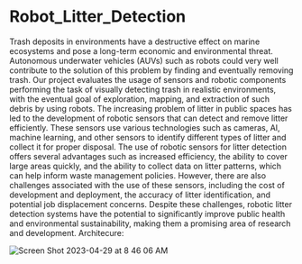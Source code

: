 # Robot_Litter_Detection

Trash deposits in environments have a destructive effect on marine ecosystems and pose a long-term economic and environmental threat. Autonomous underwater vehicles (AUVs) such as robots could very well contribute to the solution of this problem by finding and eventually removing trash. Our project evaluates the usage of sensors and robotic components performing the task of visually detecting trash in realistic environments, with the eventual goal of exploration, mapping, and extraction of such debris by using robots. The increasing problem of litter in public spaces has led to the development of robotic sensors that can detect and remove litter efficiently. These sensors use various technologies such as cameras, AI, machine learning, and other sensors to identify different types of litter and collect it for proper disposal. The use of robotic sensors for litter detection offers several advantages such as increased efficiency, the ability to cover large areas quickly, and the ability to collect data on litter patterns, which can help inform waste management policies. However, there are also challenges associated with the use of these sensors, including the cost of development and deployment, the accuracy of litter identification, and potential job displacement concerns. Despite these challenges, robotic litter detection systems have the potential to significantly improve public health and environmental sustainability, making them a promising area of research and development.
Architecure:

![Screen Shot 2023-04-29 at 8 46 06 AM](https://user-images.githubusercontent.com/73586732/235284731-f13f3b29-c00f-4910-a7ad-3e43bb9c6cea.png)
